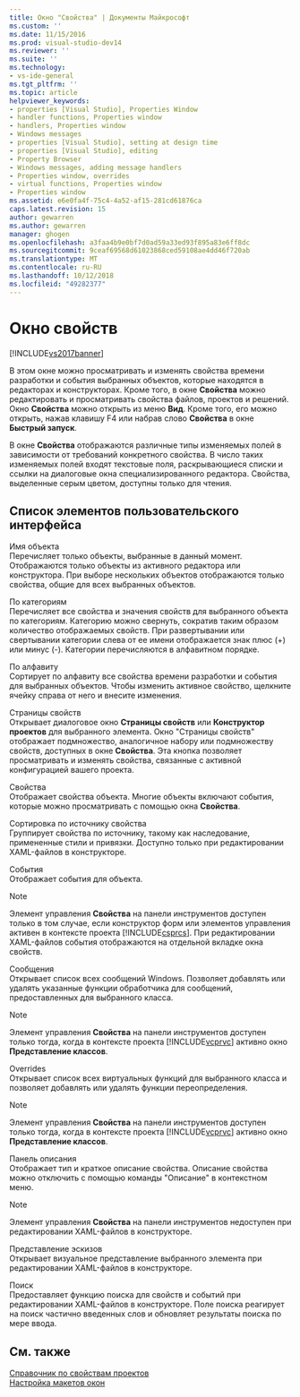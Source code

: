 ```yaml
---
title: Окно "Свойства" | Документы Майкрософт
ms.custom: ''
ms.date: 11/15/2016
ms.prod: visual-studio-dev14
ms.reviewer: ''
ms.suite: ''
ms.technology:
- vs-ide-general
ms.tgt_pltfrm: ''
ms.topic: article
helpviewer_keywords:
- properties [Visual Studio], Properties Window
- handler functions, Properties window
- handlers, Properties window
- Windows messages
- properties [Visual Studio], setting at design time
- properties [Visual Studio], editing
- Property Browser
- Windows messages, adding message handlers
- Properties window, overrides
- virtual functions, Properties window
- Properties window
ms.assetid: e6e0fa4f-75c4-4a52-af15-281cd61876ca
caps.latest.revision: 15
author: gewarren
ms.author: gewarren
manager: ghogen
ms.openlocfilehash: a3faa4b9e0bf7d0ad59a33ed93f895a83e6ff8dc
ms.sourcegitcommit: 9ceaf69568d61023868ced59108ae4dd46f720ab
ms.translationtype: MT
ms.contentlocale: ru-RU
ms.lasthandoff: 10/12/2018
ms.locfileid: "49282377"
---
```

# <a name="properties-window"></a>Окно свойств
[!INCLUDE[vs2017banner](../../includes/vs2017banner.md)]

  
В этом окне можно просматривать и изменять свойства времени разработки и события выбранных объектов, которые находятся в редакторах и конструкторах. Кроме того, в окне **Свойства** можно редактировать и просматривать свойства файлов, проектов и решений. Окно **Свойства** можно открыть из меню **Вид**. Кроме того, его можно открыть, нажав клавишу F4 или набрав слово **Свойства** в окне **Быстрый запуск**.  
  
 В окне **Свойства** отображаются различные типы изменяемых полей в зависимости от требований конкретного свойства. В число таких изменяемых полей входят текстовые поля, раскрывающиеся списки и ссылки на диалоговые окна специализированного редактора. Свойства, выделенные серым цветом, доступны только для чтения.  
  
## <a name="uielement-list"></a>Список элементов пользовательского интерфейса  
 Имя объекта  
 Перечисляет только объекты, выбранные в данный момент. Отображаются только объекты из активного редактора или конструктора. При выборе нескольких объектов отображаются только свойства, общие для всех выбранных объектов.  
  
 По категориям  
 Перечисляет все свойства и значения свойств для выбранного объекта по категориям. Категорию можно свернуть, сократив таким образом количество отображаемых свойств. При развертывании или свертывании категории слева от ее имени отображается знак плюс (+) или минус (-). Категории перечисляются в алфавитном порядке.  
  
 По алфавиту  
 Сортирует по алфавиту все свойства времени разработки и события для выбранных объектов. Чтобы изменить активное свойство, щелкните ячейку справа от него и внесите изменения.  
  
 Страницы свойств  
 Открывает диалоговое окно **Страницы свойств** или **Конструктор проектов** для выбранного элемента. Окно "Страницы свойств" отображает подмножество, аналогичное набору или подмножеству свойств, доступных в окне **Свойства**. Эта кнопка позволяет просматривать и изменять свойства, связанные с активной конфигурацией вашего проекта.  
  
 Свойства  
 Отображает свойства объекта. Многие объекты включают события, которые можно просматривать с помощью окна **Свойства**.  
  
 Сортировка по источнику свойства  
 Группирует свойства по источнику, такому как наследование, примененные стили и привязки. Доступно только при редактировании XAML-файлов в конструкторе.  
  
 События  
 Отображает события для объекта.  
  
> [!NOTE]
>  Элемент управления **Свойства** на панели инструментов доступен только в том случае, если конструктор форм или элементов управления активен в контексте проекта [!INCLUDE[csprcs](../../includes/csprcs-md.md)]. При редактировании XAML-файлов события отображаются на отдельной вкладке окна свойств.  
  
 Сообщения  
 Открывает список всех сообщений Windows. Позволяет добавлять или удалять указанные функции обработчика для сообщений, предоставленных для выбранного класса.  
  
> [!NOTE]
>  Элемент управления **Свойства** на панели инструментов доступен только тогда, когда в контексте проекта [!INCLUDE[vcprvc](../../includes/vcprvc-md.md)] активно окно **Представление классов**.  
  
 Overrides  
 Открывает список всех виртуальных функций для выбранного класса и позволяет добавлять или удалять функции переопределения.  
  
> [!NOTE]
>  Элемент управления **Свойства** на панели инструментов доступен только тогда, когда в контексте проекта [!INCLUDE[vcprvc](../../includes/vcprvc-md.md)] активно окно **Представление классов**.  
  
 Панель описания  
 Отображает тип и краткое описание свойства. Описание свойства можно отключить с помощью команды "Описание" в контекстном меню.  
  
> [!NOTE]
>  Элемент управления **Свойства** на панели инструментов недоступен при редактировании XAML-файлов в конструкторе.  
  
 Представление эскизов  
 Открывает визуальное представление выбранного элемента при редактировании XAML-файлов в конструкторе.  
  
 Поиск  
 Предоставляет функцию поиска для свойств и событий при редактировании XAML-файлов в конструкторе. Поле поиска реагирует на поиск частично введенных слов и обновляет результаты поиска по мере ввода.  
  
## <a name="see-also"></a>См. также  
 [Справочник по свойствам проектов](../../ide/reference/project-properties-reference.md)   
 [Настройка макетов окон](../../ide/customizing-window-layouts-in-visual-studio.md)



